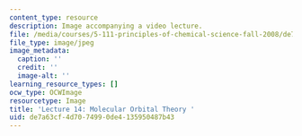 ```yaml
---
content_type: resource
description: Image accompanying a video lecture.
file: /media/courses/5-111-principles-of-chemical-science-fall-2008/de7a63cf4d7074990de4135950487b43_14.jpg
file_type: image/jpeg
image_metadata:
  caption: ''
  credit: ''
  image-alt: ''
learning_resource_types: []
ocw_type: OCWImage
resourcetype: Image
title: 'Lecture 14: Molecular Orbital Theory '
uid: de7a63cf-4d70-7499-0de4-135950487b43
---
```

